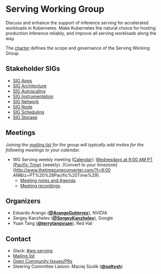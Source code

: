 <!---
This is an autogenerated file!

Please do not edit this file directly, but instead make changes to the
sigs.yaml file in the project root.

To understand how this file is generated, see https://git.k8s.io/community/generator/README.md
--->
# Serving Working Group

Discuss and enhance the support of inference serving for accelerated workloads in Kubernetes. Make Kubernetes the natural choice for hosting production inference reliably, and improve all serving workloads along the way.

The [charter](charter.md) defines the scope and governance of the Serving Working Group.

## Stakeholder SIGs
* [SIG Apps](/sig-apps)
* [SIG Architecture](/sig-architecture)
* [SIG Autoscaling](/sig-autoscaling)
* [SIG Instrumentation](/sig-instrumentation)
* [SIG Network](/sig-network)
* [SIG Node](/sig-node)
* [SIG Scheduling](/sig-scheduling)
* [SIG Storage](/sig-storage)

## Meetings
*Joining the [mailing list](https://groups.google.com/a/kubernetes.io/g/wg-serving) for the group will typically add invites for the following meetings to your calendar.*
* WG Serving weekly meeting ([Calendar](https://calendar.google.com/calendar/embed?src=e896b769743f3877edfab2d4c6a14132b2aa53287021e9bbf113cab676da54ba%40group.calendar.google.com)): [Wednesdays at 9:00 AM PT (Pacific Time)](https://zoom.us/j/93517402529?pwd=RnkwUUQ4L3J2QmNYYlNBcnZGbXcvQT09) (weekly). [Convert to your timezone](http://www.thetimezoneconverter.com/?t=9:00 AM&tz=PT%20%28Pacific%20Time%29).
  * [Meeting notes and Agenda](https://docs.google.com/document/d/1aExJFtaLnO-TM6_2uILgI8NI0IjOm7FcwLABBKEMEo0/edit).
  * [Meeting recordings](https://www.youtube.com/playlist?list=PL69nYSiGNLP30qNanabU75ayPK7OPNAAS).

## Organizers

* Eduardo Arango (**[@ArangoGutierrez](https://github.com/ArangoGutierrez)**), NVIDIA
* Sergey Kanzhelev (**[@SergeyKanzhelev](https://github.com/SergeyKanzhelev)**), Google
* Yuan Tang (**[@terrytangyuan](https://github.com/terrytangyuan)**), Red Hat

## Contact
- Slack: [#wg-serving](https://kubernetes.slack.com/messages/wg-serving)
- [Mailing list](https://groups.google.com/a/kubernetes.io/g/wg-serving)
- [Open Community Issues/PRs](https://github.com/kubernetes/community/labels/wg%2Fserving)
- Steering Committee Liaison: Maciej Szulik (**[@soltysh](https://github.com/soltysh)**)
<!-- BEGIN CUSTOM CONTENT -->

<!-- END CUSTOM CONTENT -->
